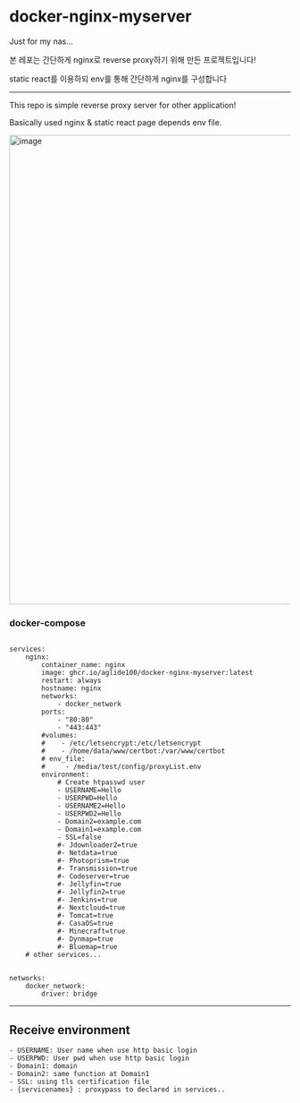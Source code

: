 # docker-nginx-myserver
Just for my nas...

본 레포는 간단하게 nginx로 reverse proxy하기 위해 만든 프로젝트입니다!

static react를 이용하되 env를 통해 간단하게 nginx를 구성합니다


------
This repo is simple reverse proxy server for other application!

Basically used nginx & static react page depends env file.



<img width="839" alt="image" src="https://user-images.githubusercontent.com/35767154/182404152-eaec18cb-3b5c-4d15-ac47-7495e1357985.png">

### docker-compose

``` 

services:
    nginx:
        container_name: nginx
        image: ghcr.io/aglide100/docker-nginx-myserver:latest
        restart: always
        hostname: nginx
        networks:
            - docker_network
        ports:
            - "80:80"
            - "443:443"
        #volumes:
        #    - /etc/letsencrypt:/etc/letsencrypt
        #    - /home/data/www/certbot:/var/www/certbot
        # env_file:
        #     - /media/test/config/proxyList.env
        environment:
            # Create htpasswd user
            - USERNAME=Hello
            - USERPWD=Hello
            - USERNAME2=Hello
            - USERPWD2=Hello
            - Domain2=example.com
            - Domain1=example.com
            - SSL=false
            #- Jdownloader2=true
            #- Netdata=true
            #- Photoprism=true
            #- Transmission=true
            #- Codeserver=true
            #- Jellyfin=true
            #- Jellyfin2=true
            #- Jenkins=true
            #- Nextcloud=true
            #- Tomcat=true
            #- CasaOS=true
            #- Minecraft=true
            #- Dynmap=true
            #- Bluemap=true
    # other services...       
      

networks:
    docker_network:
        driver: bridge
```

----
## Receive environment
    
    - USERNAME: User name when use http basic login
    - USERPWD: User pwd when use http basic login
    - Domain1: domain
    - Domain2: same function at Domain1
    - SSL: using tls certification file
    - {servicenames} : proxypass to declared in services..
